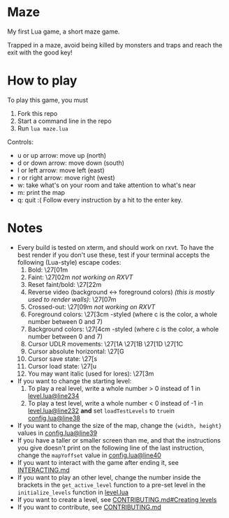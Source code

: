 # Maze
My first Lua game, a short maze game.

Trapped in a maze, avoid being killed by monsters and traps and reach the exit with the good key!

# How to play
To play this game, you must
1. Fork this repo
2. Start a command line in the repo
3. Run `lua maze.lua`

Controls:
- u or up arrow: move up \(north)
- d or down arrow: move down \(south)
- l or left arrow: move left \(east)
- r or right arrow: move right \(west)
- w: take what's on your room and take attention to what's near
- m: print the map
- q: quit :\(
Follow every instruction by a hit to the enter key.

# Notes
- Every build is tested on xterm, and should work on rxvt. To have the best render if you don't use these, test if your terminal accepts the following \(Lua-style) escape codes:
  1. Bold: \27[01m
  2. Faint: \27[02m *not working on RXVT*
  3. Reset faint/bold: \27[22m
  4. Reverse video \(background <-> foreground colors) *\(this is mostly used to render walls)*: \27[07m
  5. Crossed-out: \27[09m *not working on RXVT*
  6. Foreground colors: \27[3cm -styled \(where c is the color, a whole number between 0 and 7)
  7. Background colors: \27[4cm -styled \(where c is the color, a whole number between 0 and 7)
  8. Cursor UDLR movements: \27[1A \27[1B \27[1D \27[1C
  9. Cursor absolute horizontal: \27[G
  10. Cursor save state: \27[s
  11. Cursor load state: \27[u
  12. You may want italic \(used for lores): \27[3m
- If you want to change the starting level:
  1. To play a real level, write a whole number > 0 instead of 1 in [level.lua@line234](level.lua#L234)
  2. To play a test level, write a whole number < 0 instead of -1 in [level.lua@line232](level.lua#L232) **and** set `loadTestLevels` to `true`in [config.lua@line38](config.lua#L38)
- If you want to change the size of the map, change the `{width, height}` values in [config.lua@line39](config.lua#L39)
- If you have a taller or smaller screen than me, and that the instructions you give doesn't print on the following line of the last instruction, change the `mapYoffset` value in [config.lua@line40](config.lua#L40)
- If you want to interact with the game after ending it, see [INTERACTING.md](INTERACTING.md)
- If you want to play an other level, change the number inside the brackets in the `get_active_level` function to a pre-set level in the `initialize_levels` function in [level.lua](level.lua)
- If you want to create a level, see [CONTRIBUTING.md#Creating levels](CONTRIBUTING.md#creating-levels)
- If you want to contribute, see [CONTRIBUTING.md](CONTRIBUTING.md)
